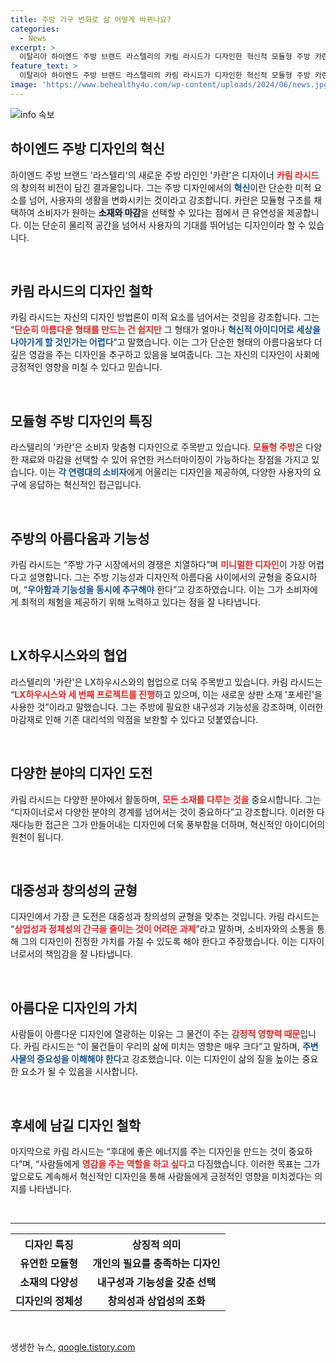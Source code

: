 ```yaml
---
title: 주방 가구 변화로 삶 어떻게 바뀌나요?
categories:
  - News
excerpt: >
  이탈리아 하이엔드 주방 브랜드 라스텔리의 카림 라시드가 디자인한 혁신적 모듈형 주방 카란, 모든 세대의 취향을 사로잡는 맞춤형 주방을 선보였다. 그의 40년간의 창의적 여정을 통해 디자인의 진정한 의미에 대해 나누는 특별한 대화!
feature_text: >
  이탈리아 하이엔드 주방 브랜드 라스텔리의 카림 라시드가 디자인한 혁신적 모듈형 주방 카란, 모든 세대의 취향을 사로잡는 맞춤형 주방을 선보였다. 그의 40년간의 창의적 여정을 통해 디자인의 진정한 의미에 대해 나누는 특별한 대화!
image: 'https://www.behealthy4u.com/wp-content/uploads/2024/06/news.jpg'
---
```


<p><img src="https://www.behealthy4u.com/wp-content/uploads/2024/06/news.jpg" alt="info 속보" /></p>

<h2 data-ke-size="size26">하이엔드 주방 디자인의 혁신</h2>

<p data-ke-size="size16">하이엔드 주방 브랜드 '라스텔리'의 새로운 주방 라인인 '카란'은 디자이너 <b><span style="color: #ee2323;">카림 라시드</span></b>의 창의적 비전이 담긴 결과물입니다. 그는 주방 디자인에서의 <b><span style="color: #1a5490;">혁신</span></b>이란 단순한 미적 요소를 넘어, 사용자의 생활을 변화시키는 것이라고 강조합니다. 카란은 모듈형 구조를 채택하여 소비자가 원하는 <b><span style="background-color: #21538527;">소재와 마감</span></b>을 선택할 수 있다는 점에서 큰 유연성을 제공합니다. 이는 단순히 물리적 공간을 넘어서 사용자의 기대를 뛰어넘는 디자인이라 할 수 있습니다.</p>

<p data-ke-size="size16">&nbsp;</p>

<h2 data-ke-size="size26">카림 라시드의 디자인 철학</h2>

<p data-ke-size="size16">카림 라시드는 자신의 디자인 방법론이 미적 요소를 넘어서는 것임을 강조합니다. 그는 “<b><span style="color: #ee2323;">단순히 아름다운 형태를 만드는 건 쉽지만</span></b> 그 형태가 얼마나 <b><span style="color: #1a5490;">혁신적 아이디어로 세상을 나아가게 할 것인가는 어렵다</span></b>”고 말했습니다. 이는 그가 단순한 형태의 아름다움보다 더 깊은 영감을 주는 디자인을 추구하고 있음을 보여줍니다. 그는 자신의 디자인이 사회에 긍정적인 영향을 미칠 수 있다고 믿습니다.</p>

<p data-ke-size="size16">&nbsp;</p>

<h2 data-ke-size="size26">모듈형 주방 디자인의 특징</h2>

<p data-ke-size="size16">라스텔리의 '카란'은 소비자 맞춤형 디자인으로 주목받고 있습니다. <b><span style="color: #ee2323;">모듈형 주방</span></b>은 다양한 재료와 마감을 선택할 수 있어 유연한 커스터마이징이 가능하다는 장점을 가지고 있습니다. 이는 <b><span style="color: #1a5490;">각 연령대의 소비자</span></b>에게 어울리는 디자인을 제공하여, 다양한 사용자의 요구에 응답하는 혁신적인 접근입니다.</p>

<p data-ke-size="size16">&nbsp;</p>

<h2 data-ke-size="size26">주방의 아름다움과 기능성</h2>

<p data-ke-size="size16">카림 라시드는 “주방 가구 시장에서의 경쟁은 치열하다”며 <b><span style="color: #ee2323;">미니멀한 디자인</span></b>이 가장 어렵다고 설명합니다. 그는 주방 기능성과 디자인적 아름다움 사이에서의 균형을 중요시하며, “<b><span style="color: #1a5490;">우아함과 기능성을 동시에 추구해야</span></b> 한다”고 강조하였습니다. 이는 그가 소비자에게 최적의 체험을 제공하기 위해 노력하고 있다는 점을 잘 나타냅니다.</p>

<p data-ke-size="size16">&nbsp;</p>

<h2 data-ke-size="size26">LX하우시스와의 협업</h2>

<p data-ke-size="size16">라스텔리의 '카란'은 LX하우시스와의 협업으로 더욱 주목받고 있습니다. 카림 라시드는 “<b><span style="color: #ee2323;">LX하우시스와 세 번째 프로젝트를 진행</span></b>하고 있으며, 이는 새로운 상판 소재 '포세린'을 사용한 것”이라고 말했습니다. 그는 주방에 필요한 내구성과 기능성을 강조하며, 이러한 마감재로 인해 기존 대리석의 약점을 보완할 수 있다고 덧붙였습니다.</p>

<p data-ke-size="size16">&nbsp;</p>

<h2 data-ke-size="size26">다양한 분야의 디자인 도전</h2>

<p data-ke-size="size16">카림 라시드는 다양한 분야에서 활동하며, <b><span style="color: #ee2323;">모든 소재를 다루는 것을</span></b> 중요시합니다. 그는 “디자이너로서 다양한 분야의 경계를 넘어서는 것이 중요하다”고 강조합니다. 이러한 다재다능한 접근은 그가 만들어내는 디자인에 더욱 풍부함을 더하며, 혁신적인 아이디어의 원천이 됩니다.</p>

<p data-ke-size="size16">&nbsp;</p>

<h2 data-ke-size="size26">대중성과 창의성의 균형</h2>

<p data-ke-size="size16">디자인에서 가장 큰 도전은 대중성과 창의성의 균형을 맞추는 것입니다. 카림 라시드는 “<b><span style="color: #ee2323;">상업성과 정체성의 간극을 줄이는 것이 어려운 과제</span></b>”라고 말하며, 소비자와의 소통을 통해 그의 디자인이 진정한 가치를 가질 수 있도록 해야 한다고 주장했습니다. 이는 디자이너로서의 책임감을 잘 나타냅니다.</p>

<p data-ke-size="size16">&nbsp;</p>

<h2 data-ke-size="size26">아름다운 디자인의 가치</h2>

<p data-ke-size="size16">사람들이 아름다운 디자인에 열광하는 이유는 그 물건이 주는 <b><span style="color: #ee2323;">감정적 영향력 때문</span></b>입니다. 카림 라시드는 “이 물건들이 우리의 삶에 미치는 영향은 매우 크다”고 말하며, <b><span style="color: #1a5490;">주변 사물의 중요성을 이해해야 한다</span></b>고 강조했습니다. 이는 디자인이 삶의 질을 높이는 중요한 요소가 될 수 있음을 시사합니다.</p>

<p data-ke-size="size16">&nbsp;</p>

<h2 data-ke-size="size26">후세에 남길 디자인 철학</h2>

<p data-ke-size="size16">마지막으로 카림 라시드는 “후대에 좋은 에너지를 주는 디자인을 만드는 것이 중요하다”며, “사람들에게 <b><span style="color: #ee2323;">영감을 주는 역할을 하고 싶다</span></b>고 다짐했습니다. 이러한 목표는 그가 앞으로도 계속해서 혁신적인 디자인을 통해 사람들에게 긍정적인 영향을 미치겠다는 의지를 나타냅니다.</p>

<p data-ke-size="size16">&nbsp;</p>

<hr/>

<table style="width:100%">
  <tr>
    <th style="text-align: center;"><b>디자인 특징</b></th>
    <th style="text-align: center;"><b>상징적 의미</b></th>
  </tr>
  <tr>
    <td style="text-align: center; height: 17px;"><b>유연한 모듈형</b></td>
    <td style="text-align: center; height: 17px;"><b>개인의 필요를 충족하는 디자인</b></td>
  </tr>
  <tr>
    <td style="text-align: center; height: 17px;"><b>소재의 다양성</b></td>
    <td style="text-align: center; height: 17px;"><b>내구성과 기능성을 갖춘 선택</b></td>
  </tr>
  <tr>
    <td style="text-align: center; height: 17px;"><b>디자인의 정체성</b></td>
    <td style="text-align: center; height: 17px;"><b>창의성과 상업성의 조화</b></td>
  </tr>
</table>

<p data-ke-size="size16">&nbsp;</p>
생생한 뉴스, <a href="https://qoogle.tistory.com" rel="dofollow">qoogle.tistory.com</a>


